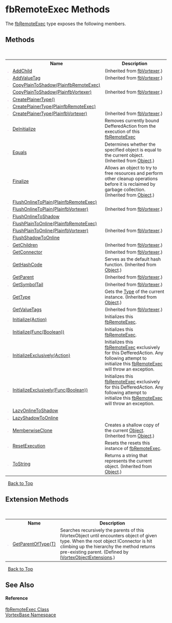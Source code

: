 # fbRemoteExec Methods
 

The <a href="T_VortexBase_fbRemoteExec.md">fbRemoteExec</a> type exposes the following members.


## Methods
&nbsp;<table><tr><th></th><th>Name</th><th>Description</th></tr><tr><td>![Public method](media/pubmethod.gif "Public method")</td><td><a href="M_VortexBase_fbVortexer_AddChild.md">AddChild</a></td><td> (Inherited from <a href="T_VortexBase_fbVortexer.md">fbVortexer</a>.)</td></tr><tr><td>![Public method](media/pubmethod.gif "Public method")</td><td><a href="M_VortexBase_fbVortexer_AddValueTag.md">AddValueTag</a></td><td> (Inherited from <a href="T_VortexBase_fbVortexer.md">fbVortexer</a>.)</td></tr><tr><td>![Public method](media/pubmethod.gif "Public method")</td><td><a href="M_VortexBase_fbRemoteExec_CopyPlainToShadow.md">CopyPlainToShadow(PlainfbRemoteExec)</a></td><td /></tr><tr><td>![Public method](media/pubmethod.gif "Public method")</td><td><a href="M_VortexBase_fbVortexer_CopyPlainToShadow.md">CopyPlainToShadow(PlainfbVortexer)</a></td><td> (Inherited from <a href="T_VortexBase_fbVortexer.md">fbVortexer</a>.)</td></tr><tr><td>![Public method](media/pubmethod.gif "Public method")</td><td><a href="M_VortexBase_fbRemoteExec_CreatePlainerType.md">CreatePlainerType()</a></td><td /></tr><tr><td>![Protected method](media/protmethod.gif "Protected method")</td><td><a href="M_VortexBase_fbRemoteExec_CreatePlainerType_1.md">CreatePlainerType(PlainfbRemoteExec)</a></td><td /></tr><tr><td>![Protected method](media/protmethod.gif "Protected method")</td><td><a href="M_VortexBase_fbVortexer_CreatePlainerType_1.md">CreatePlainerType(PlainfbVortexer)</a></td><td> (Inherited from <a href="T_VortexBase_fbVortexer.md">fbVortexer</a>.)</td></tr><tr><td>![Public method](media/pubmethod.gif "Public method")</td><td><a href="M_VortexBase_fbRemoteExec_DeInitialize.md">DeInitialize</a></td><td>
Removes currently bound DefferedAction from the execution of this <a href="T_VortexBase_fbRemoteExec.md">fbRemoteExec</a></td></tr><tr><td>![Public method](media/pubmethod.gif "Public method")</td><td><a href="https://docs.microsoft.com/dotnet/api/system.object.equals#System_Object_Equals_System_Object_" target="_blank">Equals</a></td><td>
Determines whether the specified object is equal to the current object.
 (Inherited from <a href="https://docs.microsoft.com/dotnet/api/system.object" target="_blank">Object</a>.)</td></tr><tr><td>![Protected method](media/protmethod.gif "Protected method")</td><td><a href="https://docs.microsoft.com/dotnet/api/system.object.finalize#System_Object_Finalize" target="_blank">Finalize</a></td><td>
Allows an object to try to free resources and perform other cleanup operations before it is reclaimed by garbage collection.
 (Inherited from <a href="https://docs.microsoft.com/dotnet/api/system.object" target="_blank">Object</a>.)</td></tr><tr><td>![Public method](media/pubmethod.gif "Public method")</td><td><a href="M_VortexBase_fbRemoteExec_FlushOnlineToPlain.md">FlushOnlineToPlain(PlainfbRemoteExec)</a></td><td /></tr><tr><td>![Public method](media/pubmethod.gif "Public method")</td><td><a href="M_VortexBase_fbVortexer_FlushOnlineToPlain.md">FlushOnlineToPlain(PlainfbVortexer)</a></td><td> (Inherited from <a href="T_VortexBase_fbVortexer.md">fbVortexer</a>.)</td></tr><tr><td>![Public method](media/pubmethod.gif "Public method")</td><td><a href="M_VortexBase_fbRemoteExec_FlushOnlineToShadow.md">FlushOnlineToShadow</a></td><td /></tr><tr><td>![Public method](media/pubmethod.gif "Public method")</td><td><a href="M_VortexBase_fbRemoteExec_FlushPlainToOnline.md">FlushPlainToOnline(PlainfbRemoteExec)</a></td><td /></tr><tr><td>![Public method](media/pubmethod.gif "Public method")</td><td><a href="M_VortexBase_fbVortexer_FlushPlainToOnline.md">FlushPlainToOnline(PlainfbVortexer)</a></td><td> (Inherited from <a href="T_VortexBase_fbVortexer.md">fbVortexer</a>.)</td></tr><tr><td>![Public method](media/pubmethod.gif "Public method")</td><td><a href="M_VortexBase_fbRemoteExec_FlushShadowToOnline.md">FlushShadowToOnline</a></td><td /></tr><tr><td>![Public method](media/pubmethod.gif "Public method")</td><td><a href="M_VortexBase_fbVortexer_GetChildren.md">GetChildren</a></td><td> (Inherited from <a href="T_VortexBase_fbVortexer.md">fbVortexer</a>.)</td></tr><tr><td>![Public method](media/pubmethod.gif "Public method")</td><td><a href="M_VortexBase_fbVortexer_GetConnector.md">GetConnector</a></td><td> (Inherited from <a href="T_VortexBase_fbVortexer.md">fbVortexer</a>.)</td></tr><tr><td>![Public method](media/pubmethod.gif "Public method")</td><td><a href="https://docs.microsoft.com/dotnet/api/system.object.gethashcode#System_Object_GetHashCode" target="_blank">GetHashCode</a></td><td>
Serves as the default hash function.
 (Inherited from <a href="https://docs.microsoft.com/dotnet/api/system.object" target="_blank">Object</a>.)</td></tr><tr><td>![Public method](media/pubmethod.gif "Public method")</td><td><a href="M_VortexBase_fbVortexer_GetParent.md">GetParent</a></td><td> (Inherited from <a href="T_VortexBase_fbVortexer.md">fbVortexer</a>.)</td></tr><tr><td>![Public method](media/pubmethod.gif "Public method")</td><td><a href="M_VortexBase_fbVortexer_GetSymbolTail.md">GetSymbolTail</a></td><td> (Inherited from <a href="T_VortexBase_fbVortexer.md">fbVortexer</a>.)</td></tr><tr><td>![Public method](media/pubmethod.gif "Public method")</td><td><a href="https://docs.microsoft.com/dotnet/api/system.object.gettype#System_Object_GetType" target="_blank">GetType</a></td><td>
Gets the <a href="https://docs.microsoft.com/dotnet/api/system.type" target="_blank">Type</a> of the current instance.
 (Inherited from <a href="https://docs.microsoft.com/dotnet/api/system.object" target="_blank">Object</a>.)</td></tr><tr><td>![Public method](media/pubmethod.gif "Public method")</td><td><a href="M_VortexBase_fbVortexer_GetValueTags.md">GetValueTags</a></td><td> (Inherited from <a href="T_VortexBase_fbVortexer.md">fbVortexer</a>.)</td></tr><tr><td>![Public method](media/pubmethod.gif "Public method")</td><td><a href="M_VortexBase_fbRemoteExec_Initialize.md">Initialize(Action)</a></td><td>
Initializes this <a href="T_VortexBase_fbRemoteExec.md">fbRemoteExec</a>.</td></tr><tr><td>![Public method](media/pubmethod.gif "Public method")</td><td><a href="M_VortexBase_fbRemoteExec_Initialize_1.md">Initialize(Func(Boolean))</a></td><td>
Initializes this <a href="T_VortexBase_fbRemoteExec.md">fbRemoteExec</a>.</td></tr><tr><td>![Public method](media/pubmethod.gif "Public method")</td><td><a href="M_VortexBase_fbRemoteExec_InitializeExclusively.md">InitializeExclusively(Action)</a></td><td>
Initializes this <a href="T_VortexBase_fbRemoteExec.md">fbRemoteExec</a> exclusively for this DefferedAction. Any following attempt to initialize this <a href="T_VortexBase_fbRemoteExec.md">fbRemoteExec</a> will throw an exception.</td></tr><tr><td>![Public method](media/pubmethod.gif "Public method")</td><td><a href="M_VortexBase_fbRemoteExec_InitializeExclusively_1.md">InitializeExclusively(Func(Boolean))</a></td><td>
Initializes this <a href="T_VortexBase_fbRemoteExec.md">fbRemoteExec</a> exclusively for this DefferedAction. Any following attempt to initialize this <a href="T_VortexBase_fbRemoteExec.md">fbRemoteExec</a> will throw an exception.</td></tr><tr><td>![Public method](media/pubmethod.gif "Public method")</td><td><a href="M_VortexBase_fbRemoteExec_LazyOnlineToShadow.md">LazyOnlineToShadow</a></td><td /></tr><tr><td>![Public method](media/pubmethod.gif "Public method")</td><td><a href="M_VortexBase_fbRemoteExec_LazyShadowToOnline.md">LazyShadowToOnline</a></td><td /></tr><tr><td>![Protected method](media/protmethod.gif "Protected method")</td><td><a href="https://docs.microsoft.com/dotnet/api/system.object.memberwiseclone#System_Object_MemberwiseClone" target="_blank">MemberwiseClone</a></td><td>
Creates a shallow copy of the current <a href="https://docs.microsoft.com/dotnet/api/system.object" target="_blank">Object</a>.
 (Inherited from <a href="https://docs.microsoft.com/dotnet/api/system.object" target="_blank">Object</a>.)</td></tr><tr><td>![Public method](media/pubmethod.gif "Public method")</td><td><a href="M_VortexBase_fbRemoteExec_ResetExecution.md">ResetExecution</a></td><td>
Resets the resets this instance of <a href="T_VortexBase_fbRemoteExec.md">fbRemoteExec</a>.</td></tr><tr><td>![Public method](media/pubmethod.gif "Public method")</td><td><a href="https://docs.microsoft.com/dotnet/api/system.object.tostring#System_Object_ToString" target="_blank">ToString</a></td><td>
Returns a string that represents the current object.
 (Inherited from <a href="https://docs.microsoft.com/dotnet/api/system.object" target="_blank">Object</a>.)</td></tr></table>&nbsp;
<a href="#fbremoteexec-methods">Back to Top</a>

## Extension Methods
&nbsp;<table><tr><th></th><th>Name</th><th>Description</th></tr><tr><td>![Public Extension Method](media/pubextension.gif "Public Extension Method")</td><td><a href="M_VortexBase_Extensions_IVortexObjectExtensions_GetParentOfType__1.md">GetParentOfType(T)</a></td><td>
Searches recursively the parents of this IVortexObject until encounters object of given type. When the root object IConnector is hit climbing up the hierarchy the method returns pre-existing parent.
 (Defined by <a href="T_VortexBase_Extensions_IVortexObjectExtensions.md">IVortexObjectExtensions</a>.)</td></tr></table>&nbsp;
<a href="#fbremoteexec-methods">Back to Top</a>

## See Also


#### Reference
<a href="T_VortexBase_fbRemoteExec.md">fbRemoteExec Class</a><br /><a href="N_VortexBase.md">VortexBase Namespace</a><br />